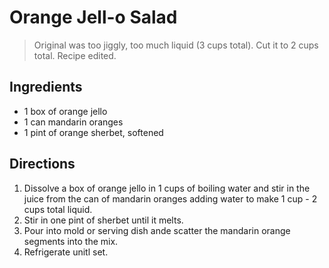 # Orange Jell-o Salad
> Original was too jiggly, too much liquid (3 cups total).  Cut it to 2 cups total.  Recipe edited.

## Ingredients
* 1 box of orange jello
* 1 can mandarin oranges
* 1 pint of orange sherbet, softened

## Directions
1. Dissolve a box of orange jello in 1 cups of boiling water and stir in the juice from the can of mandarin oranges adding water to make 1 cup - 2 cups total liquid.
2. Stir in one pint of sherbet until it melts.
3. Pour into mold or serving dish ande scatter the mandarin orange segments into the mix.
4. Refrigerate unitl set.
